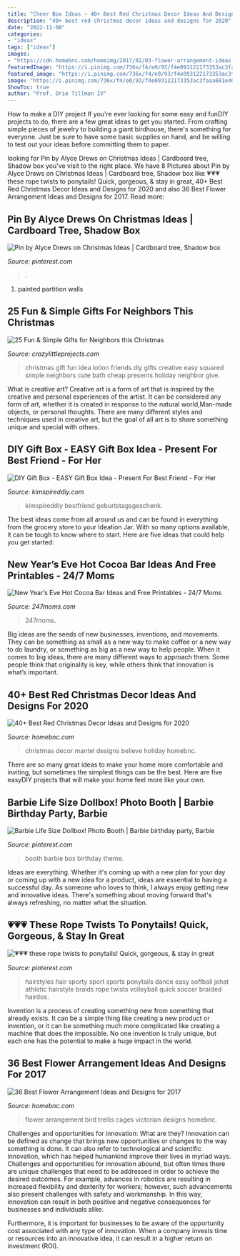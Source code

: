 ```yaml
---
title: "Cheer Box Ideas ~ 40+ Best Red Christmas Decor Ideas And Designs For 2020"
description: "40+ best red christmas decor ideas and designs for 2020"
date: "2022-11-08"
categories:
- "ideas"
tags: ["ideas"]
images:
- "https://cdn.homebnc.com/homeimg/2017/02/03-flower-arrangement-ideas-homebnc.jpg"
featuredImage: "https://i.pinimg.com/736x/f4/e0/93/f4e093122173353ac3faaa681e40886b--cutegirlshairstyles-sport-hairstyles.jpg"
featured_image: "https://i.pinimg.com/736x/f4/e0/93/f4e093122173353ac3faaa681e40886b--cutegirlshairstyles-sport-hairstyles.jpg"
image: "https://i.pinimg.com/736x/f4/e0/93/f4e093122173353ac3faaa681e40886b--cutegirlshairstyles-sport-hairstyles.jpg"
ShowToc: true
author: "Prof. Orie Tillman IV"
---
```



How to make a DIY project
If you're ever looking for some easy and funDIY projects to do, there are a few great ideas to get you started. From crafting simple pieces of jewelry to building a giant birdhouse, there's something for everyone. Just be sure to have some basic supplies on hand, and be willing to test out your ideas before committing them to paper.

	

		
looking for Pin by Alyce Drews on Christmas Ideas | Cardboard tree, Shadow box you've visit to the right place. We have 8 Pictures about Pin by Alyce Drews on Christmas Ideas | Cardboard tree, Shadow box like 💗💗💗 these rope twists to ponytails! Quick, gorgeous, &amp; stay in great, 40+ Best Red Christmas Decor Ideas and Designs for 2020 and also 36 Best Flower Arrangement Ideas and Designs for 2017. Read more:
		
    
## Pin By Alyce Drews On Christmas Ideas | Cardboard Tree, Shadow Box

<img loading=lazy src="https://i.pinimg.com/originals/df/f9/d1/dff9d1c591717653a685b2b3398a0dd4.jpg" onerror="this.onerror=null;this.src='https://tse1.mm.bing.net/th?id=OIP.FroPqDghbyQHv0WB2cdZyAHaJ4&amp;pid=15.1';" alt="Pin by Alyce Drews on Christmas Ideas | Cardboard tree, Shadow box">

_Source: pinterest.com_

>. 

	

1. painted partition walls

    
## 25 Fun &amp; Simple Gifts For Neighbors This Christmas

<img loading=lazy src="https://crazylittleprojects.com/wp-content/uploads/2017/11/Christmas-Gift-Idea.jpg" onerror="this.onerror=null;this.src='https://tse3.mm.bing.net/th?id=OIP.OSB8LjMdcs9X7d12Sv0dAAHaMK&amp;pid=15.1';" alt="25 Fun &amp; Simple Gifts for Neighbors this Christmas">

_Source: crazylittleprojects.com_

>christmas gift fun idea lotion friends diy gifts creative easy squared simple neighbors cute bath cheap presents holiday neighbor give. 

	

What is creative art?
Creative art is a form of art that is inspired by the creative and personal experiences of the artist. It can be considered any form of art, whether it is created in response to the natural world,Man-made objects, or personal thoughts. There are many different styles and techniques used in creative art, but the goal of all art is to share something unique and special with others.

    
## DIY Gift Box - EASY Gift Box Idea - Present For Best Friend - For Her

<img loading=lazy src="https://kimspireddiy.com/wp-content/uploads/2019/12/DIY-Gift-Box_Sunshine-Gift-Box-Idea.jpg" onerror="this.onerror=null;this.src='https://tse2.mm.bing.net/th?id=OIP.3K88-SPnu6UnXKsTR0_pzwHaLH&amp;pid=15.1';" alt="DIY Gift Box - EASY Gift Box Idea - Present For Best Friend - For Her">

_Source: kimspireddiy.com_

>kimspireddiy bestfriend geburtstagsgeschenk. 

	

The best ideas come from all around us and can be found in everything from the grocery store to your Ideation Jar. With so many options available, it can be tough to know where to start. Here are five ideas that could help you get started: 

    
## New Year’s Eve Hot Cocoa Bar Ideas And Free Printables - 24/7 Moms

<img loading=lazy src="https://assets-247moms.sfo2.cdn.digitaloceanspaces.com/2018/12/new-years-eve-hot-cocoa-bar-printable-1-1.jpg" onerror="this.onerror=null;this.src='https://tse3.mm.bing.net/th?id=OIP.-DLG9VfmiwbfDBAU2o6sNAHaFj&amp;pid=15.1';" alt="New Year’s Eve Hot Cocoa Bar Ideas and Free Printables - 24/7 Moms">

_Source: 247moms.com_

>247moms. 

	

Big ideas are the seeds of new businesses, inventions, and movements. They can be something as small as a new way to make coffee or a new way to do laundry, or something as big as a new way to help people. When it comes to big ideas, there are many different ways to approach them. Some people think that originality is key, while others think that innovation is what’s important.

    
## 40+ Best Red Christmas Decor Ideas And Designs For 2020

<img loading=lazy src="https://homebnc.com/homeimg/2017/11/07-red-christmas-decor-ideas-homebnc.jpg" onerror="this.onerror=null;this.src='https://tse1.mm.bing.net/th?id=OIP.VGpqb8aZ4358oOKrFDIA5gHaJ4&amp;pid=15.1';" alt="40+ Best Red Christmas Decor Ideas and Designs for 2020">

_Source: homebnc.com_

>christmas decor mantel designs believe holiday homebnc. 

	

There are so many great ideas to make your home more comfortable and inviting, but sometimes the simplest things can be the best. Here are five easyDIY projects that will make your home feel more like your own.

    
## Barbie Life Size Dollbox! Photo Booth | Barbie Birthday Party, Barbie

<img loading=lazy src="https://i.pinimg.com/736x/d7/ae/62/d7ae62abc3b94f814bf0ca3d55e5ee33--photo-booth-box-photo-booths.jpg" onerror="this.onerror=null;this.src='https://tse4.mm.bing.net/th?id=OIP.onoVysEcJvCjjGYXSHOnMQHaNK&amp;pid=15.1';" alt="Barbie Life Size Dollbox! Photo Booth | Barbie birthday party, Barbie">

_Source: pinterest.com_

>booth barbie box birthday theme. 

	

Ideas are everything. Whether it's coming up with a new plan for your day or coming up with a new idea for a product, ideas are essential to having a successful day. As someone who loves to think, I always enjoy getting new and innovative ideas. There's something about moving forward that's always refreshing, no matter what the situation.

    
## 💗💗💗 These Rope Twists To Ponytails! Quick, Gorgeous, &amp; Stay In Great

<img loading=lazy src="https://i.pinimg.com/736x/f4/e0/93/f4e093122173353ac3faaa681e40886b--cutegirlshairstyles-sport-hairstyles.jpg" onerror="this.onerror=null;this.src='https://tse4.mm.bing.net/th?id=OIP.Gk1U5_pY0kq-Rf-lygDangHaHa&amp;pid=15.1';" alt="💗💗💗 these rope twists to ponytails! Quick, gorgeous, &amp; stay in great">

_Source: pinterest.com_

>hairstyles hair sporty sport sports ponytails dance easy softball jehat athletic hairstyle braids rope twists volleyball quick soccer braided hairdos. 

	

Invention is a process of creating something new from something that already exists. It can be a simple thing like creating a new product or invention, or it can be something much more complicated like creating a machine that does the impossible. No one invention is truly unique, but each one has the potential to make a huge impact in the world.

    
## 36 Best Flower Arrangement Ideas And Designs For 2017

<img loading=lazy src="https://cdn.homebnc.com/homeimg/2017/02/03-flower-arrangement-ideas-homebnc.jpg" onerror="this.onerror=null;this.src='https://tse2.mm.bing.net/th?id=OIP.mBx47urqk2-Gp-Lob6NX8wHaLH&amp;pid=15.1';" alt="36 Best Flower Arrangement Ideas and Designs for 2017">

_Source: homebnc.com_

>flower arrangement bird trellis cages victorian designs homebnc. 

	

Challenges and opportunities for innovation: What are they?
Innovation can be defined as change that brings new opportunities or changes to the way something is done. It can also refer to technological and scientific innovation, which has helped humankind improve their lives in myriad ways. 
Challenges and opportunities for innovation abound, but often times there are unique challenges that need to be addressed in order to achieve the desired outcomes. For example, advances in robotics are resulting in increased flexibility and dexterity for workers; however, such advancements also present challenges with safety and workmanship. In this way, innovation can result in both positive and negative consequences for businesses and individuals alike. 

Furthermore, it is important for businesses to be aware of the opportunity cost associated with any type of innovation. When a company invests time or resources into an innovative idea, it can result in a higher return on investment (ROI).

